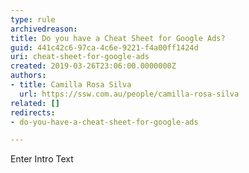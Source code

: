 ```yaml
---
type: rule
archivedreason: 
title: Do you have a Cheat Sheet for Google Ads?
guid: 441c42c6-97ca-4c6e-9221-f4a00ff1424d
uri: cheat-sheet-for-google-ads
created: 2019-03-26T23:06:00.0000000Z
authors:
- title: Camilla Rosa Silva
  url: https://ssw.com.au/people/camilla-rosa-silva
related: []
redirects:
- do-you-have-a-cheat-sheet-for-google-ads

---
```



Enter Intro Text
<br><excerpt class='endintro'></excerpt><br>




